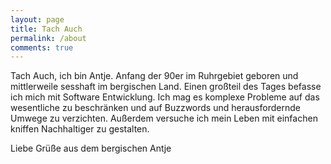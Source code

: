```yaml
---
layout: page
title: Tach Auch
permalink: /about
comments: true
---
```

Tach Auch,
ich bin Antje. Anfang der 90er im Ruhrgebiet geboren und mittlerweile sesshaft im bergischen Land. Einen großteil des Tages befasse ich mich mit Software Entwicklung. Ich mag es komplexe Probleme auf das wesentliche zu beschränken und auf Buzzwords und herausfordernde Umwege zu verzichten.
Außerdem versuche ich mein Leben mit einfachen kniffen Nachhaltiger zu gestalten.

Liebe Grüße aus dem bergischen
Antje
